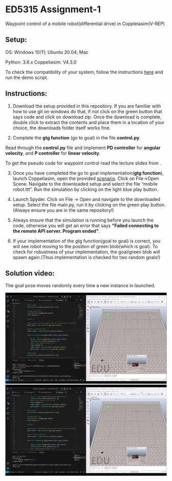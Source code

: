 # ED5315 Assignment-1
Waypoint control of a mobile robot(differential drive) in Coppleiasim(V-REP)

## Setup:
OS: Windows 10/11; Ubuntu 20.04; Mac


Python: 3.6.x
Coppeliasim: V4.3.0

To check the compatibility of your system, follow the instructions [here](https://github.com/BijoSebastian/ED5315_Mobile_Robot_Sim_Setup/tree/main/Demo) and run the demo script.

## Instructions:

  1. Download the setup provided in this repository. If you are familiar with how to use git on windows do that, if not click on the green button that says code and click on download zip. Once the download is complete, double click to extract the contents and place them in a location of your choice, the downloads folder itself works fine.

  2. Complete the **gtg function** (go to goal) in the file **control.py**.

  Read through the **control.py** file and implement **PD controller** for **angular velocity**, and **P controller** for **linear velocity**. 
  
  To get the pseudo code for waypoint control read the lecture slides from .

  3. Once you have completed the go to goal implementation(**gtg function**), launch Coppeliasim, open the provided [scenario](). Click on File->Open Scene. Navigate to the downloaded setup and select the file “mobile robot.ttt”. Run the simulation by clicking on the light blue play button.

  4. Launch Spyder. Click on File -> Open and navigate to the downloaded setup. Select the file main.py, run it by clicking on the green play button.(Always ensure you are in the same repository!) 

  5. Always ensure that the simulation is running before you launch the code, otherwise you will get an error that says **"Failed connecting to the remote API server. Program ended"**.

  6.	If your implementation of the gtg function(goal to goal) is correct, you will see robot moving to the position of green blob(which is goal). To check for robustness of your implementation, the goal/green blob will spawn again.(Thus implementation is checked for two random goals!)

## Solution video:
The goal pose moves randomly every time a new instance in launched.

![Solution run 1](solution/Solution1.gif)
![Solution run 2](solution/Solution2.gif)
